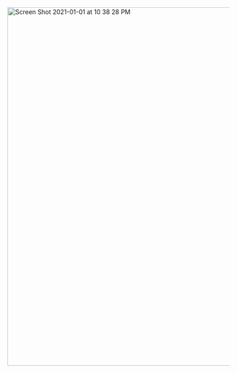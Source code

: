 <img width="815" alt="Screen Shot 2021-01-01 at 10 38 28 PM" src="https://user-images.githubusercontent.com/66393141/103450294-211de980-4c82-11eb-94cf-0f077fdf4f91.png">
